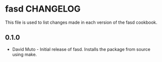 fasd CHANGELOG
==============

This file is used to list changes made in each version of the fasd cookbook.

0.1.0
-----
- David Muto - Initial release of fasd. Installs the package from source using make.

